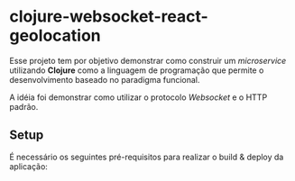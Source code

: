 # clojure-websocket-react-geolocation
Esse projeto tem por objetivo demonstrar como construir um *microservice* utilizando **Clojure**
como a linguagem de programação que permite o desenvolvimento baseado no paradigma funcional.

A idéia foi demonstrar como utilizar o protocolo *Websocket* e o HTTP padrão.

## Setup ##

É necessário os seguintes pré-requisitos para realizar o build & deploy da aplicação:

